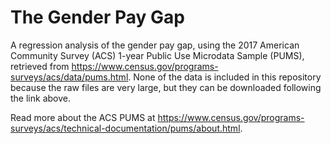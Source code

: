 # The Gender Pay Gap

A regression analysis of the gender pay gap, using the 2017 American Community Survey (ACS) 1-year Public Use Microdata Sample (PUMS), retrieved from https://www.census.gov/programs-surveys/acs/data/pums.html. None of the data is included in this repository because the raw files are very large, but they can be downloaded following the link above.

Read more about the ACS PUMS at https://www.census.gov/programs-surveys/acs/technical-documentation/pums/about.html.